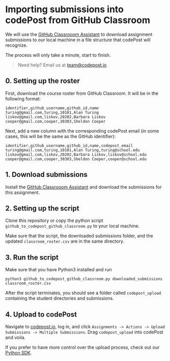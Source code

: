 # Importing submissions into codePost from GitHub Classroom

We will use the [GitHub Classrooom Assistant](https://classroom.github.com/assistant) to download assignment submissions to our local machine in a file structure that codePost will recognize.

The process will only take a minute, start to finish.

> Need help? Email us at team@codepost.io

## 0. Setting up the roster

First, download the course roster from GitHub Classroom. It will be in the following format:

```
identifier,github_username,github_id,name
turing@gmail.com,turing,10101,Alan Turing
liskov@gmail.com,liskov,20202,Barbara Liskov
cooper@gmail.com,cooper,30303,Sheldon Cooper
```

Next, add a new column with the corresponding codePost email (in some cases, this will be the same as the GitHub identifier):

```
identifier,github_username,github_id,name,codepost_email
turing@gmail.com,turing,10101,Alan Turing,turing@school.edu
liskov@gmail.com,liskov,20202,Barbara Liskov,liskov@school.edu
cooper@gmail.com,cooper,30303,Sheldon Cooper,cooper@school.edu
```

## 1. Download submissions

Install the [GitHub Classrooom Assistant](https://classroom.github.com/assistant) and download the submissions for this assignment.

## 2. Setting up the script

Clone this repository or copy the python script `github_to_codepost_github_classroom.py` to your local machine.

Make sure that the script, the downloaded submissions folder, and the updated `classroom_roster.csv` are in the same directory.

## 3. Run the script

Make sure that you have Python3 installed and run

`python3 github_to_codepost_github_classroom.py downloaded_submissions classroom_roster.csv`

After the script terminates, you should see a folder called `codepost_upload` containing the student directories and submissions.

## 4. Upload to codePost

Navigate to [codepost.io](https://codepost.io), log in, and click `Assignments -> Actions -> Upload Submissions -> Multiple Submissions`. Drag `codepost_upload` into codePost and voila.

If you prefer to have more control over the upload process, check out our [Python SDK](https://github.com/codepost-io/codepost-python).
